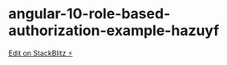 # angular-10-role-based-authorization-example-hazuyf

[Edit on StackBlitz ⚡️](https://stackblitz.com/edit/angular-10-role-based-authorization-example-hazuyf)